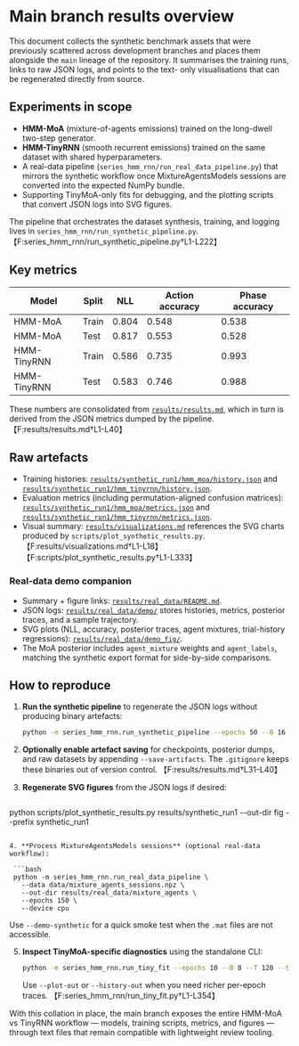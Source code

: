 # Main branch results overview

This document collects the synthetic benchmark assets that were previously scattered across development branches and places them
alongside the `main` lineage of the repository. It summarises the training runs, links to raw JSON logs, and points to the text-
only visualisations that can be regenerated directly from source.

## Experiments in scope

- **HMM-MoA** (mixture-of-agents emissions) trained on the long-dwell two-step generator.
- **HMM-TinyRNN** (smooth recurrent emissions) trained on the same dataset with shared hyperparameters.
- A real-data pipeline (`series_hmm_rnn/run_real_data_pipeline.py`) that mirrors the synthetic workflow once MixtureAgentsModels
  sessions are converted into the expected NumPy bundle.
- Supporting TinyMoA-only fits for debugging, and the plotting scripts that convert JSON logs into SVG figures.

The pipeline that orchestrates the dataset synthesis, training, and logging lives in
`series_hmm_rnn/run_synthetic_pipeline.py`. 【F:series_hmm_rnn/run_synthetic_pipeline.py†L1-L222】

## Key metrics

| Model | Split | NLL | Action accuracy | Phase accuracy |
| --- | --- | --- | --- | --- |
| HMM-MoA | Train | 0.804 | 0.548 | 0.538 |
| HMM-MoA | Test | 0.817 | 0.553 | 0.528 |
| HMM-TinyRNN | Train | 0.586 | 0.735 | 0.993 |
| HMM-TinyRNN | Test | 0.583 | 0.746 | 0.988 |

These numbers are consolidated from [`results/results.md`](results/results.md), which in turn is derived from the JSON metrics
dumped by the pipeline. 【F:results/results.md†L1-L40】

## Raw artefacts

- Training histories: [`results/synthetic_run1/hmm_moa/history.json`](results/synthetic_run1/hmm_moa/history.json) and
  [`results/synthetic_run1/hmm_tinyrnn/history.json`](results/synthetic_run1/hmm_tinyrnn/history.json).
- Evaluation metrics (including permutation-aligned confusion matrices):
  [`results/synthetic_run1/hmm_moa/metrics.json`](results/synthetic_run1/hmm_moa/metrics.json) and
  [`results/synthetic_run1/hmm_tinyrnn/metrics.json`](results/synthetic_run1/hmm_tinyrnn/metrics.json).
- Visual summary: [`results/visualizations.md`](results/visualizations.md) references the SVG charts produced by
  `scripts/plot_synthetic_results.py`. 【F:results/visualizations.md†L1-L18】【F:scripts/plot_synthetic_results.py†L1-L333】

### Real-data demo companion

- Summary + figure links: [`results/real_data/README.md`](results/real_data/README.md).
- JSON logs: [`results/real_data/demo/`](results/real_data/demo/) stores histories, metrics, posterior traces, and a sample
  trajectory.
- SVG plots (NLL, accuracy, posterior traces, agent mixtures, trial-history regressions):
  [`results/real_data/demo_fig/`](results/real_data/demo_fig/).
- The MoA posterior includes `agent_mixture` weights and `agent_labels`, matching the
  synthetic export format for side-by-side comparisons.

## How to reproduce

1. **Run the synthetic pipeline** to regenerate the JSON logs without producing binary artefacts:

   ```bash
   python -m series_hmm_rnn.run_synthetic_pipeline --epochs 50 --B 16 --T 200 --out-dir results/synthetic_run1 --device cpu
   ```

2. **Optionally enable artefact saving** for checkpoints, posterior dumps, and raw datasets by appending `--save-artifacts`. The
   `.gitignore` keeps these binaries out of version control. 【F:results/results.md†L31-L40】

3. **Regenerate SVG figures** from the JSON logs if desired:

   ```bash
 python scripts/plot_synthetic_results.py results/synthetic_run1 --out-dir fig --prefix synthetic_run1
  ```

4. **Process MixtureAgentsModels sessions** (optional real-data workflow):

   ```bash
   python -m series_hmm_rnn.run_real_data_pipeline \
     --data data/mixture_agents_sessions.npz \
     --out-dir results/real_data/mixture_agents \
     --epochs 150 \
     --device cpu
   ```

   Use `--demo-synthetic` for a quick smoke test when the `.mat` files are not
   accessible.

5. **Inspect TinyMoA-specific diagnostics** using the standalone CLI:

   ```bash
   python -m series_hmm_rnn.run_tiny_fit --epochs 10 --B 8 --T 120 --trace-out '' --device cpu
   ```

   Use `--plot-out` or `--history-out` when you need richer per-epoch traces. 【F:series_hmm_rnn/run_tiny_fit.py†L1-L354】

With this collation in place, the main branch exposes the entire HMM-MoA vs TinyRNN workflow — models, training scripts, metrics,
and figures — through text files that remain compatible with lightweight review tooling.
